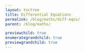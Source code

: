 ```yaml
---
layout: toctree
title: Differential Equations
permalink: /blog/maths/diff-eqns/
parent: /blog/maths/

previewchild: true
enumerategrandchild: true
previewgrandchild: true
---
```

